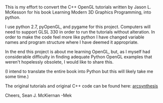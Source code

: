 This is my effort to convert the C++ OpenGL tutorials written by Jason L. McKesson for his book Learning Modern 3D Graphics Programming, into python.

I use python 2.7, pyOpenGL, and pygame for this project.  Computers will need to support GLSL 330 in order to run the tutorials without alteration.  In order to make the code feel more like python I have changed variable names and program structure where I have deemed it appropriate.  

In the end this project is about me learning OpenGL, but, as I myself had considerable difficulty in finding adequate Python OpenGL examples that weren't hopelessly obsolete, I would like to share this.

(I intend to translate the entire book into Python but this will likely take me some time.)

The original tutorials and original C++ code can be found here:
[arcsynthesis][1]

Cheers,
Sean J. McKiernan
-Mek

[1]:http://arcsynthesis.org/gltut/
